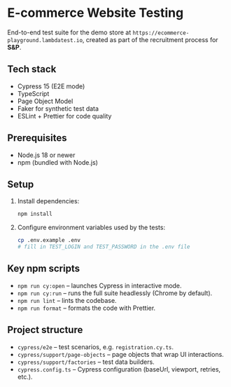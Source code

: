 # E-commerce Website Testing

End-to-end test suite for the demo store at `https://ecommerce-playground.lambdatest.io`, created as part of the recruitment process for **S&P**.

## Tech stack

- Cypress 15 (E2E mode)
- TypeScript
- Page Object Model
- Faker for synthetic test data
- ESLint + Prettier for code quality

## Prerequisites

- Node.js 18 or newer
- npm (bundled with Node.js)

## Setup

1. Install dependencies:
   ```bash
   npm install
   ```
2. Configure environment variables used by the tests:
   ```bash
   cp .env.example .env
   # fill in TEST_LOGIN and TEST_PASSWORD in the .env file
   ```

## Key npm scripts

- `npm run cy:open` – launches Cypress in interactive mode.
- `npm run cy:run` – runs the full suite headlessly (Chrome by default).
- `npm run lint` – lints the codebase.
- `npm run format` – formats the code with Prettier.

## Project structure

- `cypress/e2e` – test scenarios, e.g. `registration.cy.ts`.
- `cypress/support/page-objects` – page objects that wrap UI interactions.
- `cypress/support/factories` – test data builders.
- `cypress.config.ts` – Cypress configuration (baseUrl, viewport, retries, etc.).
